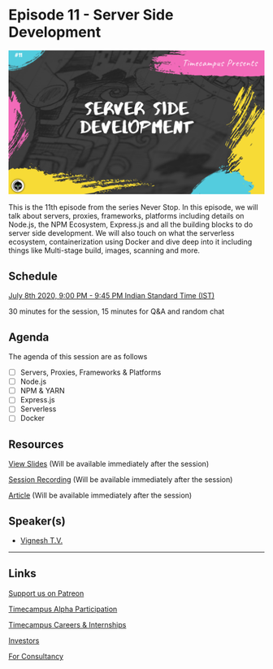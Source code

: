 # Episode 11 - Server Side Development

![](11-Server.png)

This is the 11th episode from the series Never Stop. In this episode, we will talk about servers, proxies, frameworks, platforms including details on Node.js, the NPM Ecosystem, Express.js and all the building blocks to do server side development. We will also touch on what the serverless ecosystem, containerization using Docker and dive deep into it including things like Multi-stage build, images, scanning and more.

## Schedule

[July 8th 2020, 9:00 PM - 9:45 PM Indian Standard Time (IST)](https://calendar.google.com/event?action=TEMPLATE&tmeid=NzliYWFkbjVqc3BvdTBsMjVmYWZyNm44NXEgdGltZWNhbXB1cy5jb21fM2hxNHB0a3MwbGUycm5kMGowMW82MDE0YWdAZw&tmsrc=timecampus.com_3hq4ptks0le2rnd0j01o6014ag%40group.calendar.google.com)

30 minutes for the session, 15 minutes for Q&A and random chat

## Agenda

The agenda of this session are as follows

- [ ] Servers, Proxies, Frameworks & Platforms
- [ ] Node.js
- [ ] NPM & YARN
- [ ] Express.js
- [ ] Serverless
- [ ] Docker

## Resources

[View Slides](#) (Will be available immediately after the session)

[Session Recording](#) (Will be available immediately after the session)

[Article](#) (Will be available immediately after the session)

## Speaker(s)

- [Vignesh T.V.](http://tvvignesh.com/)

------------------------------------------

## Links

[Support us on Patreon](https://www.patreon.com/timecampus)

[Timecampus Alpha Participation](https://docs.google.com/forms/d/1-fHizPhuXqDKqFZ2ns7Ttl00mT13DtjsRbHE5KtpxXs/viewform)

[Timecampus Careers & Internships](https://docs.google.com/forms/d/1jHW-I5yjHl49itwoyM5xxYUao0X1fbnnoxJd78fS5u8/viewform)

[Investors](https://docs.google.com/forms/d/13jkHPdvqoMDNsyzpC8-Dbv0lai8bXOvOLIovey7hfUM/viewform)

[For Consultancy](https://docs.google.com/forms/d/e/1FAIpQLSeCb-Pu7Hcnh7oRvleRka2VW8EVZ6d8cNEccV7jKVmzhE6ilg/viewform)
